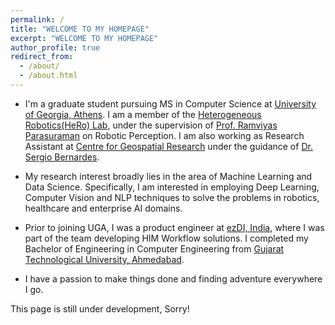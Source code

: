 ```yaml
---
permalink: /
title: "WELCOME TO MY HOMEPAGE"
excerpt: "WELCOME TO MY HOMEPAGE"
author_profile: true
redirect_from: 
  - /about/
  - /about.html
---
```






- I'm a graduate student pursuing MS in Computer Science at [University of Georgia, Athens](https://www.uga.edu/). I am a member of the [Heterogeneous Robotics(HeRo) Lab](http://hero.uga.edu/), under the supervision of [Prof. Ramviyas Parasuraman](http://cobweb.cs.uga.edu/~ramviyas/) on Robotic Perception. I am also working as Research Assistant at [Centre for Geospatial Research](http://cgr.uga.edu/) under the guidance of [Dr. Sergio Bernardes](http://cgr.uga.edu/index.php/about/sergio-bernardes/index.html).

- My research interest broadly lies in the area of Machine Learning and Data Science. Specifically, I am interested in employing Deep Learning, Computer Vision and NLP techniques to solve the problems in robotics, healthcare and enterprise AI domains. 

- Prior to joining UGA, I was a product engineer at [ezDI, India](https://www.ezdi.com/), where I was part of the team developing HIM Workflow solutions. I completed my Bachelor of Engineering in Computer Engineering from [Gujarat Technological University, Ahmedabad](https://www.gtu.ac.in/).

- I have a passion to make things done and finding adventure everywhere I go.





This page is still under development, Sorry!



